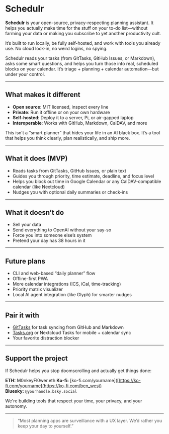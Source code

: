 # Schedulr

**Schedulr** is your open-source, privacy-respecting planning assistant. It helps you actually make time for the stuff on your to-do list—without farming your data or making you subscribe to yet another productivity cult.

It’s built to run locally, be fully self-hosted, and work with tools you already use. No cloud lock-in, no weird logins, no spying.

Schedulr reads your tasks (from GitTasks, GitHub Issues, or Markdown), asks some smart questions, and helps you turn those into real, scheduled blocks on your calendar. It’s triage + planning + calendar automation—but under your control.

---

## What makes it different

- **Open source**: MIT licensed, inspect every line
- **Private**: Run it offline or on your own hardware
- **Self-hosted**: Deploy it to a server, Pi, or air-gapped laptop
- **Interoperable**: Works with GitHub, Markdown, CalDAV, and more

This isn’t a “smart planner” that hides your life in an AI black box. It’s a tool that helps you think clearly, plan realistically, and ship more.

---

## What it does (MVP)

- Reads tasks from GitTasks, GitHub Issues, or plain text
- Guides you through priority, time estimate, deadline, and focus level
- Helps you block out time in Google Calendar or any CalDAV-compatible calendar (like Nextcloud)
- Nudges you with optional daily summaries or check-ins

---

## What it doesn’t do

- Sell your data
- Send everything to OpenAI without your say-so
- Force you into someone else’s system
- Pretend your day has 38 hours in it

---

## Future plans

- CLI and web-based “daily planner” flow
- Offline-first PWA
- More calendar integrations (ICS, iCal, time-tracking)
- Priority matrix visualizer
- Local AI agent integration (like Glyph) for smarter nudges

---

## Pair it with

- [GitTasks](https://github.com/M0nkeyFl0wer/GitTasks) for task syncing from GitHub and Markdown
- [Tasks.org](https://tasks.org) or Nextcloud Tasks for mobile + calendar sync
- Your favorite distraction blocker

---

## Support the project

If Schedulr helps you stop doomscrolling and actually get things done:

**ETH:** M0nkeyFl0wer.eth
**Ko-fi:** [ko-fi.com/yourname]([https://ko-fi.com/yourname](https://ko-fi.com/ben_west)  
**Bluesky:** `@yourhandle.bsky.social`

We're building tools that respect your time, your privacy, and your autonomy.

---

> “Most planning apps are surveillance with a UX layer. We’d rather you keep your day to yourself.”
